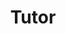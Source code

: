 ---
layout: page
company: UC San Diego CSE Department
title: Tutor
duration: June 2018 - December 2018
description: 
    - "Programmed Bash scripts utilizing Gradescope’s API in order to autograde portions of student’s programming assignment, reducing grading time by 50%"
    - "Provided thorough answers about architecture or debuggings related to ARM assembly or C to help students"
    - "Instructed students about structs, pointers, and memory allocation as well as how to draw stack frames in order to break down recursion "
skills: C, Bash
img: /assets/img/ucsdcse.png
redirect: https://cse.ucsd.edu/
---